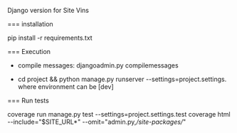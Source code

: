 Django version for Site Vins



===
installation

pip install -r requirements.txt


===
Execution
- compile messages:
	djangoadmin.py compilemessages
	
- cd project && python manage.py runserver --settings=project.settings.<environment>
where environment can be [dev]




=== 
Run tests

coverage run manage.py test --settings=project.settings.test
coverage html --include="$SITE_URL*" --omit="admin.py,*/site-packages/*"
